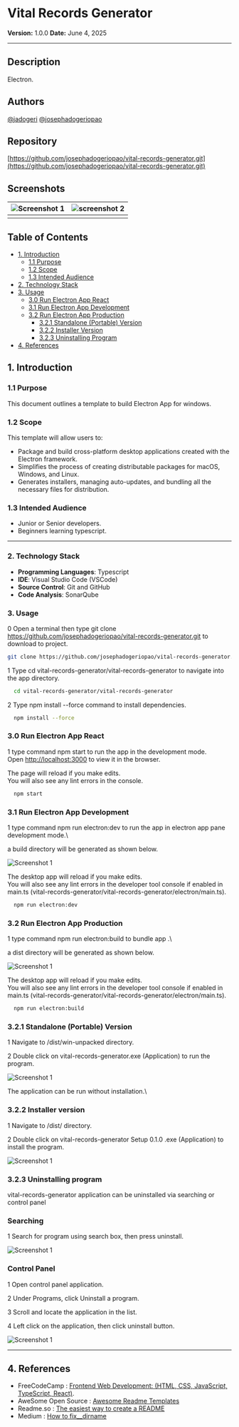 # **Vital Records Generator**

**Version:** 1.0.0
**Date:** June 4, 2025

---

## Description

Electron.

## Authors

[@jadogeri](https://www.github.com/jadogeri)
[@josephadogeriopao](https://www.github.com/josephadogeriopao)

## Repository

 [https://github.com/josephadogeriopao/vital-records-generator.git](https://github.com/josephadogeriopao/vital-records-generator.git)

## Screenshots

| ![Screenshot 1](assets/images/screenshot1.png) | ![screenshot 2](assets/images/screenshot2.png) |
| -------------------------------------------- | -------------------------------------------- |
|                                              |                                              |

## Table of Contents

<ul>
    <li><a href="#1-introduction">1. Introduction</a>
        <ul>
          <li><a href="#11-purpose">1.1 Purpose</a> </li>
          <li><a href="#12-scope">1.2 Scope</a> </li>
          <li><a href="#13-intended-audience">1.3 Intended Audience</a> </li>
        </ul>
    </li>
    <li><a href="#2-technology-stack">2. Technology Stack</a> </li>
    <li><a href="#3-usage">3. Usage</a> 
        <ul>
            <li><a href="#30-run-electron-app-react">3.0 Run Electron App React</a> </li>
            <li><a href="#31-run-electron-app-development">3.1 Run Electron App Development</a> </li>
            <li><a href="#32-run-electron-app-production">3.2 Run Electron App Production</a> 
                <ul> 
                    <li><a href="#321-standalone-portable-version">3.2.1 Standalone (Portable) Version</a></li>
                    <li><a href="#322-installer-version">3.2.2  Installer Version</a></li>
                    <li><a href="#323-uninstalling-program">3.2.3  Uninstalling Program</a></li>
                </ul>
            </li>
        </ul>
    </li>  
    <li><a href="#4-references">4. References</a></li>
</ul>

## **1. Introduction**

### **1.1 Purpose**

This document outlines a template to build Electron App for windows.

### **1.2 Scope**

This template will allow users to:

- Package and build cross-platform desktop applications created with the Electron framework. 
- Simplifies the process of creating distributable packages for macOS, Windows, and Linux. 
- Generates installers, managing auto-updates, and bundling all the necessary files for distribution.

### **1.3 Intended Audience**

- Junior or Senior developers.
- Beginners learning typescript.

---

### **2. Technology Stack**

- **Programming Languages**: Typescript
- **IDE**: Visual Studio Code (VSCode)
- **Source Control**: Git and GitHub
- **Code Analysis**: SonarQube

### **3. Usage**

0 Open a terminal then type git clone https://github.com/josephadogeriopao/vital-records-generator.git
to download to project.

```bash
git clone https://github.com/josephadogeriopao/vital-records-generator.git

```

1 Type cd vital-records-generator/vital-records-generator to navigate into the app directory.

```bash
  cd vital-records-generator/vital-records-generator
```

2 Type npm install --force command to install dependencies.

```bash
  npm install --force
```

### 3.0 Run Electron App React ###

1 type command npm start to run the app in the development mode.\
Open [http://localhost:3000](http://localhost:3000) to view it in the browser.

The page will reload if you make edits.\
You will also see any lint errors in the console.

```bash
  npm start
```

### 3.1 Run Electron App Development ###

1 type command npm run electron:dev to run the app in electron app pane development mode.\

a build directory will be generated as shown below.

![Screenshot 1](assets/images/dev.png) 


The desktop app will reload if you make edits.\
You will also see any lint errors in the developer tool console if enabled in main.ts (vital-records-generator/vital-records-generator/electron/main.ts).


```bash
  npm run electron:dev
```

### 3.2 Run Electron App Production ###

1 type command npm run electron:build to bundle app .\

a dist directory will be generated as shown below.

![Screenshot 1](assets/images/prod.png) 


The desktop app will reload if you make edits.\
You will also see any lint errors in the developer tool console if enabled in main.ts (vital-records-generator/vital-records-generator/electron/main.ts).


```bash
  npm run electron:build
```

### 3.2.1 Standalone (Portable) Version ###

1 Navigate to /dist/win-unpacked directory.

2 Double click on vital-records-generator.exe (Application) to run the program.

![Screenshot 1](assets/images/standalone.png) 

The application can be run without installation.\

### 3.2.2  Installer version ###

1 Navigate to /dist/ directory.

2 Double click on vital-records-generator Setup 0.1.0 .exe (Application) to install the  program.

![Screenshot 1](assets/images/installer.png) 

### 3.2.3  Uninstalling program ###

vital-records-generator application can be uninstalled via searching or control panel

### Searching ###

1 Search for program using search box, then press uninstall.

![Screenshot 1](assets/images/searching.png) 

### Control Panel ###

1 Open control panel application.

2 Under Programs, click Uninstall a program.

3 Scroll and locate the application in the list.

4 Left click on the application, then click uninstall button.

![Screenshot 1](assets/images/controlpanel.png) 

---

## **4. References**

* FreeCodeCamp : [Frontend Web Development: (HTML, CSS, JavaScript, TypeScript, React)](https://www.youtube.com/watch?v=MsnQ5uepIa).
* AweSome Open Source : [Awesome Readme Templates](https://awesomeopensource.com/project/elangosundar/awesome-README-templates)
* Readme.so : [The easiest way to create a README](https://readme.so/)
* Medium : [How to fix__dirname](https://iamwebwiz.medium.com/how-to-fix-dirname-is-not-defined-in-es-module-scope-34d94a86694d)
